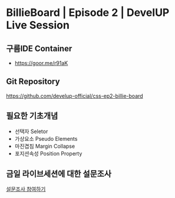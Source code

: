 # BillieBoard | Episode 2 | DevelUP Live Session

## 구름IDE Container
- https://goor.me/r91aK

## Git Repository
https://github.com/develup-official/css-ep2-billie-board

## 필요한 기초개념
- 선택자 Seletor
- 가상요소 Pseudo Elements 
- 마진겹침 Margin Collapse 
- 포지션속성 Position Property

## 금일 라이브세션에 대한 설문조사
[설문조사 참여하기](https://docs.google.com/forms/d/e/1FAIpQLSeEIZihnkWejqqtA2sXG56Neinr-F9yGt0-HAobfbBFSY65DA/viewform)
